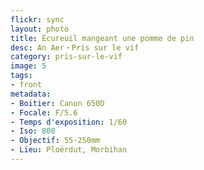 ```yaml
---
flickr: sync
layout: photo
title: Écureuil mangeant une pomme de pin
desc: An Aer・Pris sur le vif
category: pris-sur-le-vif
image: 5
tags:
- front
metadata:
- Boitier: Canon 650D
- Focale: F/5.6
- Temps d'exposition: 1/60
- Iso: 800
- Objectif: 55-250mm
- Lieu: Ploërdut, Morbihan
---
```


